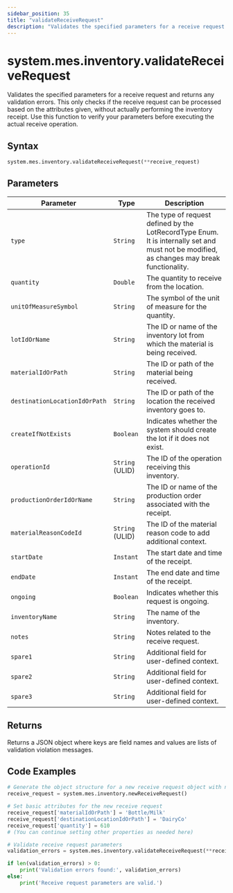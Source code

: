 ```yaml
---
sidebar_position: 35
title: "validateReceiveRequest"
description: "Validates the specified parameters for a receive request and returns any validation errors."
---
```


# system.mes.inventory.validateReceiveRequest

Validates the specified parameters for a receive request and returns any validation errors. This only checks if the receive request can be processed based on the attributes given, without actually performing the inventory receipt. Use this function to verify your parameters before executing the actual receive operation.

## Syntax

```python
system.mes.inventory.validateReceiveRequest(**receive_request)
```

## Parameters

| Parameter                     | Type            | Description                                                                                                                               |
| ----------------------------- | --------------- | ----------------------------------------------------------------------------------------------------------------------------------------- |
| `type`                        | `String`        | The type of request defined by the LotRecordType Enum. It is internally set and must not be modified, as changes may break functionality. |
| `quantity`                    | `Double`        | The quantity to receive from the location.                                                                                                |
| `unitOfMeasureSymbol`         | `String`        | The symbol of the unit of measure for the quantity.                                                                                       |
| `lotIdOrName`                 | `String`        | The ID or name of the inventory lot from which the material is being received.                                                            |
| `materialIdOrPath`            | `String`        | The ID or path of the material being received.                                                                                            |
| `destinationLocationIdOrPath` | `String`        | The ID or path of the location the received inventory goes to.                                                                            |
| `createIfNotExists`           | `Boolean`       | Indicates whether the system should create the lot if it does not exist.                                                                  |
| `operationId`                 | `String` (ULID) | The ID of the operation receiving this inventory.                                                                                         |
| `productionOrderIdOrName`     | `String`        | The ID or name of the production order associated with the receipt.                                                                       |
| `materialReasonCodeId`        | `String` (ULID) | The ID of the material reason code to add additional context.                                                                             |
| `startDate`                   | `Instant`       | The start date and time of the receipt.                                                                                                   |
| `endDate`                     | `Instant`       | The end date and time of the receipt.                                                                                                     |
| `ongoing`                     | `Boolean`       | Indicates whether this request is ongoing.                                                                                                |
| `inventoryName`               | `String`        | The name of the inventory.                                                                                                                |
| `notes`                       | `String`        | Notes related to the receive request.                                                                                                     |
| `spare1`                      | `String`        | Additional field for user-defined context.                                                                                                |
| `spare2`                      | `String`        | Additional field for user-defined context.                                                                                                |
| `spare3`                      | `String`        | Additional field for user-defined context.                                                                                                |

## Returns

Returns a JSON object where keys are field names and values are lists of validation violation messages.

## Code Examples

```python
# Generate the object structure for a new receive request object with no initial arguments
receive_request = system.mes.inventory.newReceiveRequest()

# Set basic attributes for the new receive request
receive_request['materialIdOrPath'] = 'Bottle/Milk'
receive_request['destinationLocationIdOrPath'] = 'DairyCo'
receive_request['quantity'] = 610
# (You can continue setting other properties as needed here)

# Validate receive request parameters
validation_errors = system.mes.inventory.validateReceiveRequest(**receive_request)

if len(validation_errors) > 0:
    print('Validation errors found:', validation_errors)
else:
    print('Receive request parameters are valid.')
```
